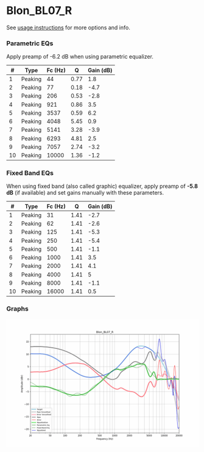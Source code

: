 # Blon_BL07_R
See [usage instructions](https://github.com/jaakkopasanen/AutoEq#usage) for more options and info.

### Parametric EQs
Apply preamp of -6.2 dB when using parametric equalizer.

|   # | Type    |   Fc (Hz) |    Q |   Gain (dB) |
|-----|---------|-----------|------|-------------|
|   1 | Peaking |        44 | 0.77 |         1.8 |
|   2 | Peaking |        77 | 0.18 |        -4.7 |
|   3 | Peaking |       206 | 0.53 |        -2.8 |
|   4 | Peaking |       921 | 0.86 |         3.5 |
|   5 | Peaking |      3537 | 0.59 |         6.2 |
|   6 | Peaking |      4048 | 5.45 |         0.9 |
|   7 | Peaking |      5141 | 3.28 |        -3.9 |
|   8 | Peaking |      6293 | 4.81 |         2.5 |
|   9 | Peaking |      7057 | 2.74 |        -3.2 |
|  10 | Peaking |     10000 | 1.36 |        -1.2 |

### Fixed Band EQs
When using fixed band (also called graphic) equalizer, apply preamp of **-5.8 dB** (if available) and set gains manually with these parameters.

|   # | Type    |   Fc (Hz) |    Q |   Gain (dB) |
|-----|---------|-----------|------|-------------|
|   1 | Peaking |        31 | 1.41 |        -2.7 |
|   2 | Peaking |        62 | 1.41 |        -2.6 |
|   3 | Peaking |       125 | 1.41 |        -5.3 |
|   4 | Peaking |       250 | 1.41 |        -5.4 |
|   5 | Peaking |       500 | 1.41 |        -1.1 |
|   6 | Peaking |      1000 | 1.41 |         3.5 |
|   7 | Peaking |      2000 | 1.41 |         4.1 |
|   8 | Peaking |      4000 | 1.41 |         5   |
|   9 | Peaking |      8000 | 1.41 |        -1.1 |
|  10 | Peaking |     16000 | 1.41 |         0.5 |

### Graphs
![](./Blon_BL07_R.png)
